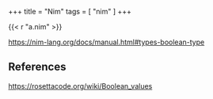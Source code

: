 +++
title = "Nim"
tags = [ "nim" ]
+++

{{< r "a.nim" >}}

<https://nim-lang.org/docs/manual.html#types-boolean-type>

## References

<https://rosettacode.org/wiki/Boolean_values>
